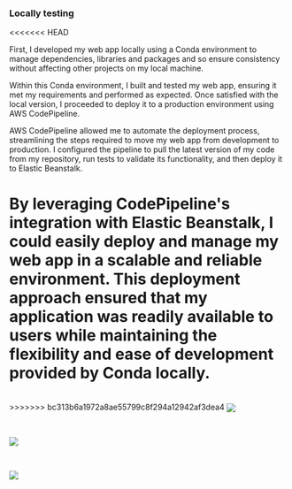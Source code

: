 ### Locally testing
<<<<<<< HEAD

First, I developed my web app locally using a Conda environment to manage dependencies, libraries and packages and so ensure consistency without affecting other projects on my local machine.

Within this Conda environment, I built and tested my web app, ensuring it met my requirements and performed as expected. Once satisfied with the local version, I proceeded to deploy it to a production environment using AWS CodePipeline.

AWS CodePipeline allowed me to automate the deployment process, streamlining the steps required to move my web app from development to production. I configured the pipeline to pull the latest version of my code from my repository, run tests to validate its functionality, and then deploy it to Elastic Beanstalk.

By leveraging CodePipeline's integration with Elastic Beanstalk, I could easily deploy and manage my web app in a scalable and reliable environment. This deployment approach ensured that my application was readily available to users while maintaining the flexibility and ease of development provided by Conda locally.
=======
<br>
>>>>>>> bc313b6a1972a8ae55799c8f294a12942af3dea4

<img align="center" src="https://github.com/GBlanch/Student-Performance-Predictor/blob/main/static%20assets/index.png">

&nbsp; 
&nbsp; 

<img align="center" src="https://github.com/GBlanch/Student-Performance-Predictor/blob/main/static%20assets/predict_data.png">

&nbsp; 
&nbsp; 

<img align="center" src="https://github.com/GBlanch/Student-Performance-Predictor/blob/main/static%20assets/result.png">

